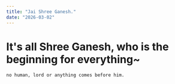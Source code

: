 ```yaml
---
title: "Jai Shree Ganesh."
date: "2026-03-02"
---
```



# It's all Shree Ganesh, who is the beginning for everything~
`no human, lord or anything comes before him.`